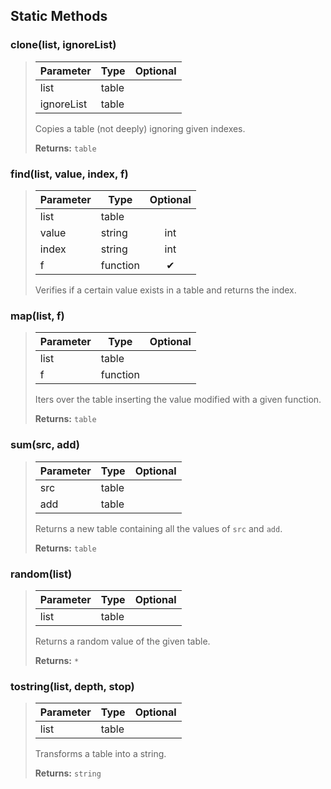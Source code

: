 ## Static Methods
### clone(list, ignoreList)
>| Parameter | Type | Optional |
>|-|-|:-:|
>| list | table |  |
>| ignoreList | table |  |
>
>Copies a table (not deeply) ignoring given indexes.
>
>**Returns:** `table`

### find(list, value, index, f)
>| Parameter | Type | Optional |
>|-|-|:-:|
>| list | table |  |
>| value | string|int|boolean |  |
>| index | string|int | ✔ |
>| f | function | ✔ |
>
>Verifies if a certain value exists in a table and returns the index.

### map(list, f)
>| Parameter | Type | Optional |
>|-|-|:-:|
>| list | table |  |
>| f | function |  |
>
>Iters over the table inserting the value modified with a given function.
>
>**Returns:** `table`

### sum(src, add)
>| Parameter | Type | Optional |
>|-|-|:-:|
>| src | table |  |
>| add | table |  |
>
>Returns a new table containing all the values of `src` and `add`.
>
>**Returns:** `table`

### random(list)
>| Parameter | Type | Optional |
>|-|-|:-:|
>| list | table |  |
>
>Returns a random value of the given table.
>
>**Returns:** `*`

### tostring(list, depth, stop)
>| Parameter | Type | Optional |
>|-|-|:-:|
>| list | table |  |
>
>Transforms a table into a string.
>
>**Returns:** `string`

